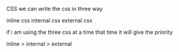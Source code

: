 CSS we can write the css in three way 

inline css
internal css
external css

if i am using the three css at a time that time it will give the priority

inline > internal > external